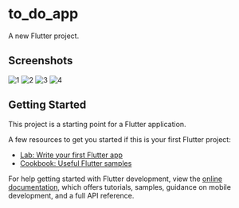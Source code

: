 # to_do_app

A new Flutter project.
## Screenshots

![1](assets/images/1.jpg)
![2](assets/images/2.jpg)
![3](assets/images/3.jpg)
![4](assets/images/4.jpg)

## Getting Started

This project is a starting point for a Flutter application.

A few resources to get you started if this is your first Flutter project:

- [Lab: Write your first Flutter app](https://docs.flutter.dev/get-started/codelab)
- [Cookbook: Useful Flutter samples](https://docs.flutter.dev/cookbook)

For help getting started with Flutter development, view the
[online documentation](https://docs.flutter.dev/), which offers tutorials,
samples, guidance on mobile development, and a full API reference.
